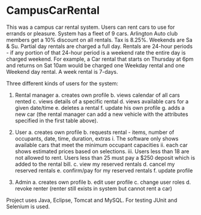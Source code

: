 # CampusCarRental
This was a campus car rental system. Users can rent cars to use for errands or pleasure.
System has a fleet of 9 cars.
Arlington Auto club members get a 10% discount on all rentals. Tax is 8.25%. Weekends are Sa & Su.
Partial day rentals are charged a full day. Rentals are 24-hour periods - if any portion of that 24-hour period is a weekend rate the entire day is charged weekend. For example, a Car rental that starts on Thursday at 6pm and returns on Sat 10am would be charged one Weekday rental and one Weekend day rental. A week rental is 7-days.

Three different kinds of users for the system:
1.	Rental manager 
a.	creates own profile
b.	views calendar of all cars rented
c.	views details of a specific rental
d.	views available cars for a given date/time
e.	deletes a rental
f.	update his own profile
g.	adds a new car (the rental manager can add a new vehicle with the attributes specified in the first table above).


2.	User
a.	creates own profile
b.	requests rental - items, number of occupants, date, time, duration, extras
i.	The software only shows available cars that meet the minimum occupant capacities
ii.	each car shows estimated prices based on selections.
iii.	Users less than 18 are not allowed to rent. Users less than 25 must pay a $250 deposit which is added to the rental bill.
c.	view my reserved rentals
d.	cancel my reserved rentals
e.	confirm/pay for my reserved rentals
f.	update profile


3.	Admin
a.	creates own profile
b.	edit user profile
c.	change user roles
d.	revoke renter (renter still exists in system but cannot rent a car)

Project uses Java, Eclipse, Tomcat and MySQL. For testing JUnit and Selenium is used.

